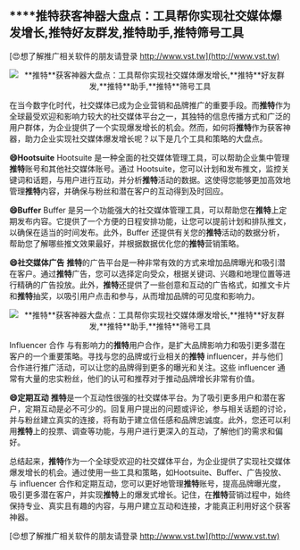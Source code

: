 ## ****推特**获客神器大盘点：工具帮你实现社交媒体爆发增长,**推特**好友群发,**推特**助手,**推特**筛号工具**

[😍想了解推广相关软件的朋友请登录 http://www.vst.tw](http://www.vst.tw)

 <center><img src="https://vst.tw/MP4/tuiguang/png/7.png" alt="**推特**获客神器大盘点：工具帮你实现社交媒体爆发增长,**推特**好友群发,**推特**助手,**推特**筛号工具"></center>

在当今数字化时代，社交媒体已成为企业营销和品牌推广的重要手段。而**推特**作为全球最受欢迎和影响力较大的社交媒体平台之一，其独特的信息传播方式和广泛的用户群体，为企业提供了一个实现爆发增长的机会。然而，如何将**推特**作为获客神器，助力企业实现社交媒体爆发增长呢？以下是几个工具和策略的大盘点。

**😄Hootsuite**
Hootsuite 是一种全面的社交媒体管理工具，可以帮助企业集中管理**推特**账号和其他社交媒体账号。通过 Hootsuite，您可以计划和发布推文，监控关键词和话题，与用户进行互动，并分析**推特**活动的数据。这使得您能够更加高效地管理**推特**内容，并确保与粉丝和潜在客户的互动得到及时回应。

**😄Buffer**
Buffer 是另一个功能强大的社交媒体管理工具，可以帮助您在**推特**上定期发布内容。它提供了一个方便的日程安排功能，让您可以提前计划和排队推文，以确保在适当的时间发布。此外，Buffer 还提供有关您的**推特**活动的数据分析，帮助您了解哪些推文效果最好，并根据数据优化您的**推特**营销策略。

**😄社交媒体广告**
**推特**的广告平台是一种非常有效的方式来增加品牌曝光和吸引潜在客户。通过**推特**广告，您可以选择定向受众，根据关键词、兴趣和地理位置等进行精确的广告投放。此外，**推特**还提供了一些创意和互动的广告格式，如推文卡片和**推特**抽奖，以吸引用户点击和参与，从而增加品牌的可见度和影响力。

 <center><img src="https://vst.tw/MP4/tuiguang/png/3.png" alt="**推特**获客神器大盘点：工具帮你实现社交媒体爆发增长,**推特**好友群发,**推特**助手,**推特**筛号工具"></center>

Influencer 合作
与有影响力的**推特**用户合作，是扩大品牌影响力和吸引更多潜在客户的一个重要策略。寻找与您的品牌或行业相关的**推特** influencer，并与他们合作进行推广活动，可以让您的品牌得到更多的曝光和关注。这些 influencer 通常有大量的忠实粉丝，他们的认可和推荐对于推动品牌增长非常有价值。

**😄定期互动**
**推特**是一个互动性很强的社交媒体平台。为了吸引更多用户和潜在客户，定期互动是必不可少的。回复用户提出的问题或评论，参与相关话题的讨论，并与粉丝建立真实的连接，将有助于建立信任感和品牌忠诚度。此外，您还可以利用**推特**上的投票、调查等功能，与用户进行更深入的互动，了解他们的需求和偏好。

总结起来，**推特**作为一个全球受欢迎的社交媒体平台，为企业提供了实现社交媒体爆发增长的机会。通过使用一些工具和策略，如Hootsuite、Buffer、广告投放、与 influencer 合作和定期互动，您可以更好地管理**推特**账号，提高品牌曝光度，吸引更多潜在客户，并实现**推特**上的爆发式增长。记住，在**推特**营销过程中，始终保持专业、真实且有趣的内容，与用户建立互动和连接，才能真正利用好这个获客神器。

[😍想了解推广相关软件的朋友请登录 http://www.vst.tw](http://www.vst.tw)



